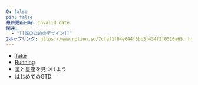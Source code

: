 ```yaml
---
Q: false
pin: false
最終更新日時: Invalid date
関連:
  - "[[誰のためのデザイン]]"
2ホップリンク: https://www.notion.so/7cfaf1f04e044f5bb3f434f2f0516a65, https://www.notion.so/bd841f26d81c490fb43fe3bc5da26ccf
---
```

  

- [Take](https://www.notion.soNotes!)
- [Running](https://www.notion.soLean)
- 星と星座を見つけよう
- はじめてのGTD